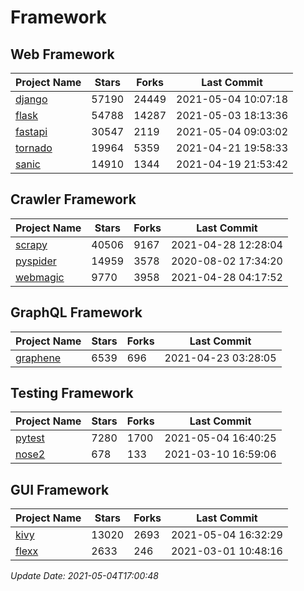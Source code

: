 # Framework

## Web Framework
| Project Name | Stars | Forks | Last Commit |
| ------------ | ----- | ----- | ----------- |
| [django](https://github.com/django/django) | 57190 | 24449 | 2021-05-04 10:07:18 |
| [flask](https://github.com/pallets/flask) | 54788 | 14287 | 2021-05-03 18:13:36 |
| [fastapi](https://github.com/tiangolo/fastapi) | 30547 | 2119 | 2021-05-04 09:03:02 |
| [tornado](https://github.com/tornadoweb/tornado) | 19964 | 5359 | 2021-04-21 19:58:33 |
| [sanic](https://github.com/sanic-org/sanic) | 14910 | 1344 | 2021-04-19 21:53:42 |

## Crawler Framework
| Project Name | Stars | Forks | Last Commit |
| ------------ | ----- | ----- | ----------- |
| [scrapy](https://github.com/scrapy/scrapy) | 40506 | 9167 | 2021-04-28 12:28:04 |
| [pyspider](https://github.com/binux/pyspider) | 14959 | 3578 | 2020-08-02 17:34:20 |
| [webmagic](https://github.com/code4craft/webmagic) | 9770 | 3958 | 2021-04-28 04:17:52 |

## GraphQL Framework
| Project Name | Stars | Forks | Last Commit |
| ------------ | ----- | ----- | ----------- |
| [graphene](https://github.com/graphql-python/graphene) | 6539 | 696 | 2021-04-23 03:28:05 |

## Testing Framework
| Project Name | Stars | Forks | Last Commit |
| ------------ | ----- | ----- | ----------- |
| [pytest](https://github.com/pytest-dev/pytest) | 7280 | 1700 | 2021-05-04 16:40:25 |
| [nose2](https://github.com/nose-devs/nose2) | 678 | 133 | 2021-03-10 16:59:06 |

## GUI Framework
| Project Name | Stars | Forks | Last Commit |
| ------------ | ----- | ----- | ----------- |
| [kivy](https://github.com/kivy/kivy) | 13020 | 2693 | 2021-05-04 16:32:29 |
| [flexx](https://github.com/flexxui/flexx) | 2633 | 246 | 2021-03-01 10:48:16 |

*Update Date: 2021-05-04T17:00:48*